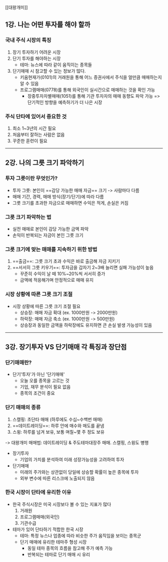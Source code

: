 [[대왕개미]]

## 1강. 나는 어떤 투자를 해야 할까
### 국내 주식 시장의 특징
1. 장기 투자하기 어려운 시장
2. 단기 투자를 해야하는 시장
	- 테마: 뉴스에 따라 같이 움직이는 종목들
3. 단기매매 시 참고할 수 있는 정보가 많다.
	- 키움현재가(0101)의 거래원을 통해 어느 증권사에서 주식을 얼만큼 매매하는지 알 수 있음
	- 프로그램매매(0778)를 통해 외국인이 실시간으로 매매하는 것을 확인 가능
		- 장중투자자별매매(1051)를 통해 기관 투자자의 매매 동향도 파악 가능
=> 단기적인 방향을 예측하기가 더 나은 시장


### 주식 단타에 있어서 중요한 것
1. 최소 1~3년의 시간 필요
2. 처음부터 잘하는 사람은 없음
3. 꾸준한 훈련이 필요

---
## 2강. 나의 그릇 크기 파악하기
### 투자 그릇이란 무엇인가?
- 투자 그릇: 본인이 ==감당 가능한 매매 자금== 크기
	-> 사람마다 다름
- 매매 기간, 경력, 매매 방식(장기/단기)에 따라 다름
- 그릇 크기를 초과한 자금으로 매매하면 수익은 적게, 손실은 커짐

### 그릇 크기 파악하는 법
- 실전 매매로 본인이 감당 가능한 금액 파악
- 손익이 반복되는 자금이 본인 그릇 크기

### 그릇 크기에 맞는 매매를 지속하기 위한 방법
1. ==출금==: 그릇 크기 초과 수익은 바로 출금해 자금 지키기
2. ==서서히 그릇 키우기==: 투자금을 갑자기 2~3배 늘리면 실패 가능성이 높음
	- 꾸준히 수익이 날 떼 10%~20%씩 서서히 증가
	- 금액에 적응해가며 안정적으로 매매 유지

### 시장 상황에 따른 그릇 크기 조절
- 시장 상황에 따른 그릇 크기 조절 필요
	- 상승장: 매매 자금 확대 (ex. 1000만원 -> 2000만원)
	- 하락장: 매매 자금 축소 (ex. 1000만원 -> 500만원)
	- 상승장과 동일한 금액을 하락장에도 유지하면 큰 손실 발생 가능성이 있음

---
## 3강. 장기투자 VS 단기매매 각 특징과 장단점
### 단기매매란?
- 단기'투자'가 아닌 '단기매매'
	- 오늘 오를 종목을 고르는 것
	- 기업, 재무 분석이 필요 없음
	- 종목의 조건이 중요

### 단기 매매의 종류
1. 스캘핑: 초단타 매매 (하루에도 수십~수백번 매매)
2. ==데이트레이딩==: 하루 안에 매수와 매도를 끝냄
3. 스윙: 하루를 넘겨 보유, 보통 며칠~몇 주 정도 보유

-> 대왕개미 매매법: 데이트레이딩 & 주도테마대장주 매매. 스캘핑, 스윙도 병행

- 장기투자
	- 기업의 가치를 분석하여 미래 성장가능성을 고려하여 투자
- 단기매매
	- 미래의 주가와는 상관없이 당일에 상승할 확률이 높은 종목에 투자
	- 외부 변수에 따른 리스크에 노출되지 않음

### 한국 시장이 단타에 유리한 이유
- 한국 주식시장은 미국 시장보다 볼 수 있는 지표가 많다
	1. 거래원
	2. 프로그램매매(외국인)
	3. 기관수급
- 테마가 있어 단타하기 적합한 한국 시장
	- 테마: 특정 뉴스나 업종에 따라 비슷한 주가 움직임을 보이는 종목군
	- 단기 매매에 유리한 테마주 형성 시장
		- 동일 테마 종목의 흐름을 참고해 주가 예측 가능
		- 반복되는 테마로 단기 매매 시 유리